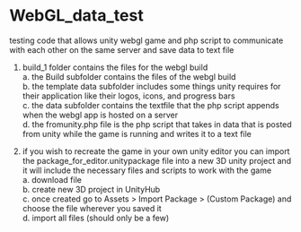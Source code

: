 # WebGL_data_test
testing code that allows unity webgl game and php script to communicate with each other on the same server and save data to text file


1. build_1 folder contains the files for the webgl build  
   a. the Build subfolder contains the files of the webgl build  
   b. the template data subfolder includes some things unity requires for their application like their logos, icons, and progress bars  
   c. the data subfolder contains the textfile that the php script appends when the webgl app is hosted on a server  
   d. the fromunity.php file is the php script that takes in data that is posted from unity while the game is running and writes it to a text file

3. if you wish to recreate the game in your own unity editor you can import the package_for_editor.unitypackage file into a new 3D unity project and it will include the necessary files and scripts to work with the game  
   a. download file  
   b. create new 3D project in UnityHub  
   c. once created go to Assets > Import Package > (Custom Package) and choose the file wherever you saved it  
   d. import all files (should only be a few)  
